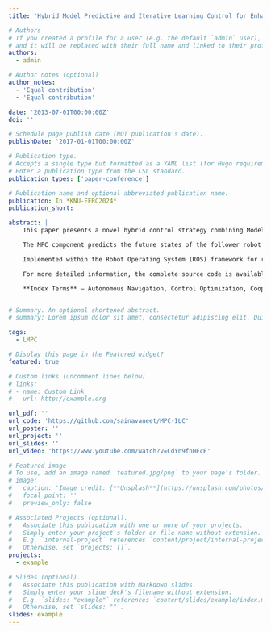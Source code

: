 ```yaml
---
title: 'Hybrid Model Predictive and Iterative Learning Control for Enhanced Leader-Follower Robotic Tracking'

# Authors
# If you created a profile for a user (e.g. the default `admin` user), write the username (folder name) here
# and it will be replaced with their full name and linked to their profile.
authors:
  - admin

# Author notes (optional)
author_notes:
  - 'Equal contribution'
  - 'Equal contribution'

date: '2013-07-01T00:00:00Z'
doi: ''

# Schedule page publish date (NOT publication's date).
publishDate: '2017-01-01T00:00:00Z'

# Publication type.
# Accepts a single type but formatted as a YAML list (for Hugo requirements).
# Enter a publication type from the CSL standard.
publication_types: ['paper-conference']

# Publication name and optional abbreviated publication name.
publication: In *KNU-EERC2024*
publication_short: 

abstract: |
    This paper presents a novel hybrid control strategy combining Model Predictive Control (MPC) and Iterative Learning Control (ILC) for leader-follower tracking in mobile robots. The primary objective is to enhance the tracking accuracy and robustness of the follower robot as it trails a leader robot in dynamic environments. 

    The MPC component predicts the future states of the follower robot over a finite horizon and optimizes the control inputs to minimize a cost function that includes positional and orientation errors as well as control efforts. Meanwhile, the ILC component refines the control inputs by learning from errors observed in previous iterations. 

    Implemented within the Robot Operating System (ROS) framework for real-time communication and control, our experimental results demonstrate the efficacy of this hybrid MPC-ILC approach. Significant improvements in tracking accuracy and control efficiency are showcased compared to using MPC or ILC alone. 

    For more detailed information, the complete source code is available at GitHub, highlighting the practical applications and effectiveness of our proposed method in real-world scenarios.

    **Index Terms** — Autonomous Navigation, Control Optimization, Cooperative Robotics, Iterative Learning Control (ILC), Leader-Follower Tracking, Mobile Robots, Model Predictive Control (MPC), Real-Time Control, Robotics, Robot Operating System (ROS).


# Summary. An optional shortened abstract.
# summary: Lorem ipsum dolor sit amet, consectetur adipiscing elit. Duis posuere tellus ac convallis placerat. Proin tincidunt magna sed ex sollicitudin condimentum.

tags:
  - LMPC

# Display this page in the Featured widget?
featured: true

# Custom links (uncomment lines below)
# links:
# - name: Custom Link
#   url: http://example.org

url_pdf: ''
url_code: 'https://github.com/sainavaneet/MPC-ILC'
url_poster: ''
url_project: ''
url_slides: ''
url_video: 'https://www.youtube.com/watch?v=CdYn9fnHEcE'

# Featured image
# To use, add an image named `featured.jpg/png` to your page's folder.
# image:
#   caption: 'Image credit: [**Unsplash**](https://unsplash.com/photos/pLCdAaMFLTE)'
#   focal_point: ''
#   preview_only: false

# Associated Projects (optional).
#   Associate this publication with one or more of your projects.
#   Simply enter your project's folder or file name without extension.
#   E.g. `internal-project` references `content/project/internal-project/index.md`.
#   Otherwise, set `projects: []`.
projects:
  - example

# Slides (optional).
#   Associate this publication with Markdown slides.
#   Simply enter your slide deck's filename without extension.
#   E.g. `slides: "example"` references `content/slides/example/index.md`.
#   Otherwise, set `slides: ""`.
slides: example
---
```


<!-- {{% callout note %}}
Click the _Cite_ button above to demo the feature to enable visitors to import publication metadata into their reference management software.
{{% /callout %}} -->

<!-- {{% callout note %}}
Create your slides in Markdown - click the _Slides_ button to check out the example.
{{% /callout %}} -->

<!-- Add the publication's **full text** or **supplementary notes** here. You can use rich formatting such as including [code, math, and images](https://docs.hugoblox.com/content/writing-markdown-latex/). -->
